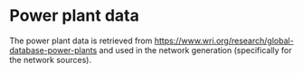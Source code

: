 # Power plant data

The power plant data is retrieved from https://www.wri.org/research/global-database-power-plants and used in the network generation (specifically for the network sources).
